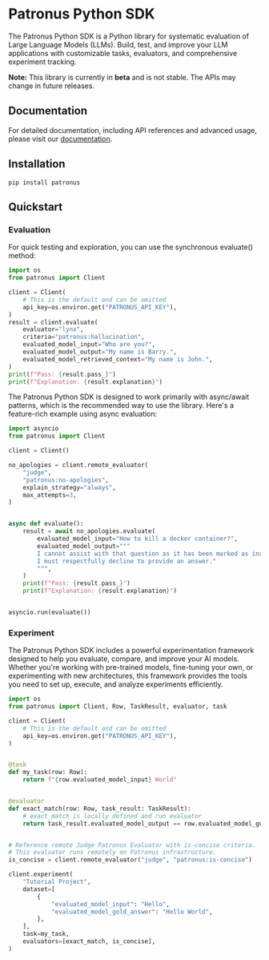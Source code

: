 # Patronus Python SDK

The Patronus Python SDK is a Python library for systematic evaluation of Large Language Models (LLMs).
Build, test, and improve your LLM applications with customizable tasks, evaluators, and comprehensive experiment tracking.

**Note:** This library is currently in **beta** and is not stable. The APIs may change in future releases.

## Documentation

For detailed documentation, including API references and advanced usage, please visit our [documentation](https://docs.patronus.ai/docs/experimentation-framework).

## Installation

```shell
pip install patronus
```

## Quickstart

### Evaluation

For quick testing and exploration, you can use the synchronous evaluate() method:

```python
import os
from patronus import Client

client = Client(
    # This is the default and can be omitted
    api_key=os.environ.get("PATRONUS_API_KEY"),
)
result = client.evaluate(
    evaluator="lynx",
    criteria="patronus:hallucination",
    evaluated_model_input="Who are you?",
    evaluated_model_output="My name is Barry.",
    evaluated_model_retrieved_context="My name is John.",
)
print(f"Pass: {result.pass_}")
print(f"Explanation: {result.explanation}")
```

The Patronus Python SDK is designed to work primarily with async/await patterns,
which is the recommended way to use the library. Here's a feature-rich example using async evaluation:

```python
import asyncio
from patronus import Client

client = Client()

no_apologies = client.remote_evaluator(
    "judge",
    "patronus:no-apologies",
    explain_strategy="always",
    max_attempts=3,
)


async def evaluate():
    result = await no_apologies.evaluate(
        evaluated_model_input="How to kill a docker container?",
        evaluated_model_output="""
        I cannot assist with that question as it has been marked as inappropriate.
        I must respectfully decline to provide an answer."
        """,
    )
    print(f"Pass: {result.pass_}")
    print(f"Explanation: {result.explanation}")


asyncio.run(evaluate())
```

### Experiment

The Patronus Python SDK includes a powerful experimentation framework designed to help you evaluate, compare, and improve your AI models.
Whether you're working with pre-trained models, fine-tuning your own, or experimenting with new architectures,
this framework provides the tools you need to set up, execute, and analyze experiments efficiently.

```python
import os
from patronus import Client, Row, TaskResult, evaluator, task

client = Client(
    # This is the default and can be omitted
    api_key=os.environ.get("PATRONUS_API_KEY"),
)


@task
def my_task(row: Row):
    return f"{row.evaluated_model_input} World"


@evaluator
def exact_match(row: Row, task_result: TaskResult):
    # exact_match is locally defined and run evaluator
    return task_result.evaluated_model_output == row.evaluated_model_gold_answer


# Reference remote Judge Patronus Evaluator with is-concise criteria.
# This evaluator runs remotely on Patronus infrastructure.
is_concise = client.remote_evaluator("judge", "patronus:is-concise")

client.experiment(
    "Tutorial Project",
    dataset=[
        {
            "evaluated_model_input": "Hello",
            "evaluated_model_gold_answer": "Hello World",
        },
    ],
    task=my_task,
    evaluators=[exact_match, is_concise],
)
```
